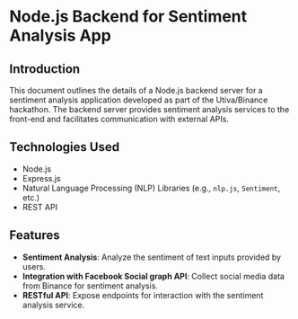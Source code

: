 # Node.js Backend for Sentiment Analysis App

## Introduction

This document outlines the details of a Node.js backend server for a sentiment analysis application developed as part of the Utiva/Binance hackathon. The backend server provides sentiment analysis services to the front-end and facilitates communication with external APIs.

## Technologies Used

- Node.js
- Express.js
- Natural Language Processing (NLP) Libraries (e.g., `nlp.js`, `Sentiment`, etc.)
- REST API

## Features

- **Sentiment Analysis**: Analyze the sentiment of text inputs provided by users.
- **Integration with Facebook Social graph API**: Collect social media data from Binance for sentiment analysis.
- **RESTful API**: Expose endpoints for interaction with the sentiment analysis service.


